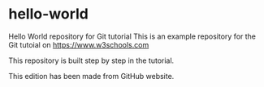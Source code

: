 # hello-world
Hello World repository for Git tutorial
This is an example repository for the Git tutoial on https://www.w3schools.com

This repository is built step by step in the tutorial.

This edition has been made from GitHub website.

